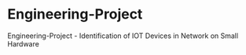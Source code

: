 # Engineering-Project
Engineering-Project - Identification of IOT Devices in Network on Small Hardware
